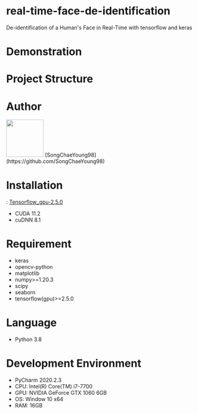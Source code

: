 # real-time-face-de-identification
 De-identification of a Human's Face in Real-Time with tensorflow and keras
 
# Demonstration

# Project Structure

# Author
<img src="" width=100>
[SongChaeYoung98](https://github.com/SongChaeYoung98)

# Installation
: [Tensorflow_gpu-2.5.0](https://www.tensorflow.org/install/source_windows#tested_build_configurations)
- CUDA 11.2
- cuDNN 8.1

# Requirement
- keras
- opencv-python
- matplotlib
- numpy>=1.20.3
- scipy
- seaborn
- tensorflow(gpu)>=2.5.0

# Language
- Python 3.8

# Development Environment
- PyCharm 2020.2.3
- CPU: Intel(R) Core(TM) i7-7700
- GPU: NVIDIA GeForce GTX 1060 6GB
- OS: Window 10 x64
- RAM: 16GB
